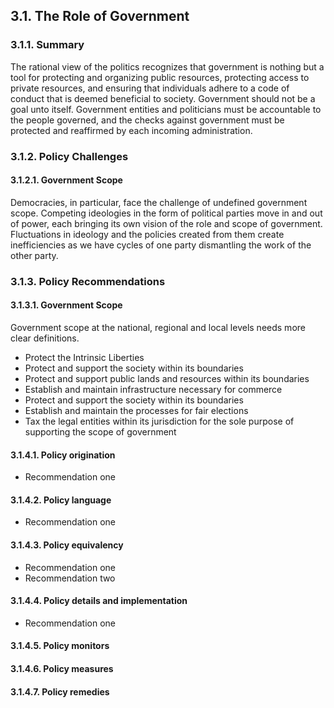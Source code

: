 3.1.  The Role of Government
--------------------------------------

### 3.1.1.  Summary

The rational view of the politics recognizes that government is nothing but a tool for protecting and organizing public resources, protecting access to private resources, and ensuring that individuals adhere to a code of conduct that is deemed beneficial to society.  Government should not be a goal unto itself.   Government entities and politicians must be accountable to the people governed, and the checks against government must be protected and reaffirmed by each incoming administration.


### 3.1.2.  Policy Challenges

#### 3.1.2.1. Government Scope
Democracies, in particular, face the challenge of undefined government scope.  Competing ideologies in the form of political parties move in and out of power, each bringing its own vision of the role and scope of government.  Fluctuations in ideology and the policies created from them create inefficiencies as we have cycles of one party dismantling the work of the other party.


### 3.1.3.  Policy Recommendations

#### 3.1.3.1. Government Scope
Government scope at the national, regional and local levels needs more clear definitions.

- Protect the Intrinsic Liberties 
- Protect and support the society within its boundaries
- Protect and support public lands and resources within its boundaries
- Establish and maintain infrastructure necessary for commerce
- Protect and support the society within its boundaries
- Establish and maintain the processes for fair elections
- Tax the legal entities within its jurisdiction for the sole purpose of supporting the scope of government



#### 3.1.4.1. Policy origination
- Recommendation one

#### 3.1.4.2. Policy language
- Recommendation one

#### 3.1.4.3. Policy equivalency
- Recommendation one
- Recommendation two

#### 3.1.4.4. Policy details and implementation
- Recommendation one

#### 3.1.4.5. Policy monitors 

#### 3.1.4.6. Policy measures

#### 3.1.4.7. Policy remedies

